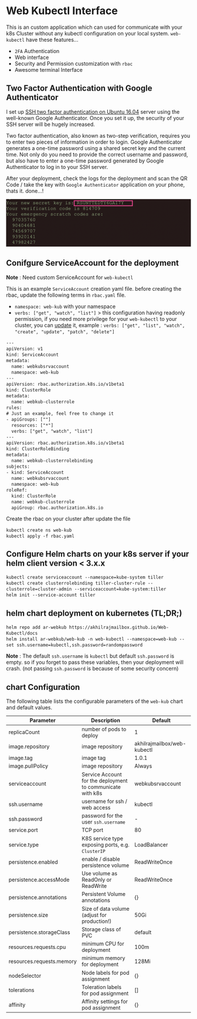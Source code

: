 # Web Kubectl Interface

This is an custom application which can used for communicate with your k8s Cluster without any kubectl configuration on your local system. `web-kubectl` have these features...

* `2FA` Authentication
* Web interface
* Security and Permission customization with `rbac`
* Awesome terminal Interface


## Two Factor Authentication with Google Authenticator

I set up [SSH two factor authentication on Ubuntu 16.04](https://www.linuxbabe.com/ubuntu/ssh-two-factor-authentication-ubuntu-16-04-google-authenticator) server using the well-known Google Authenticator. Once you set it up, the security of your SSH server will be hugely increased.

Two factor authentication, also known as two-step verification, requires you to enter two pieces of information in order to login. Google Authenticator generates a one-time password using a shared secret key and the current time. Not only do you need to provide the correct username and password, but also have to enter a one-time password generated by Google Authenticator to log in to your SSH server.


After your deployment, check the logs for the deployment and scan the QR Code / take the key with `Google Authenticator` application on your phone, thats it. done...!


![2fa](https://raw.githubusercontent.com/akhilrajmailbox/Web-Kubectl/master/img/2fa.png)


## Conifgure ServiceAccount for the deployment

**Note** : Need custom ServiceAccount for `web-kubectl`


This is an example `ServiceAccount` creation yaml file. before creating the rbac, update the following terms in `rbac.yaml` file.

* `namespace: web-kub` with your namespace
* `verbs: ["get", "watch", "list"]` > this configuration having readonly permission, if you need more privilege for your `web-kubectl` to your cluster, you can [update](https://kubernetes.io/docs/reference/access-authn-authz/rbac/) it, example : `verbs: ["get", "list", "watch", "create", "update", "patch", "delete"]`

```
---
apiVersion: v1
kind: ServiceAccount
metadata:
  name: webkubsrvaccount
  namespace: web-kub
---
apiVersion: rbac.authorization.k8s.io/v1beta1
kind: ClusterRole
metadata:
  name: webkub-clusterrole
rules:
# Just an example, feel free to change it
- apiGroups: [""]
  resources: ["*"]
  verbs: ["get", "watch", "list"]
---
apiVersion: rbac.authorization.k8s.io/v1beta1
kind: ClusterRoleBinding
metadata:
  name: webkub-clusterrolebinding
subjects:
- kind: ServiceAccount
  name: webkubsrvaccount
  namespace: web-kub
roleRef:
  kind: ClusterRole
  name: webkub-clusterrole
  apiGroup: rbac.authorization.k8s.io
```

Create the rbac on your cluster after update the file

```
kubectl create ns web-kub
kubectl apply -f rbac.yaml
```


## Configure Helm charts on your k8s server if your helm client version < 3.x.x

```
kubectl create serviceaccount --namespace=kube-system tiller
kubectl create clusterrolebinding tiller-cluster-rule --clusterrole=cluster-admin --serviceaccount=kube-system:tiller
helm init --service-account tiller
```

## helm chart deployment on kubernetes (TL;DR;)

```
helm repo add ar-webkub https://akhilrajmailbox.github.io/Web-Kubectl/docs
helm install ar-webkub/web-kub -n web-kubectl --namespace=web-kub --set ssh.username=kubectl,ssh.password=randompassword
```

**Note** : The default `ssh.username` is `kubectl` but default `ssh.password` is empty. so if you forget to pass these variables, then your deployment will crash. (not passing `ssh.password` is because of some security concern)


## chart Configuration

The following table lists the configurable parameters of the `web-kub` chart and default values.

| Parameter                          | Description                                      | Default                                                   |
| ---------------------------------- | ------------------------------------------------ | ----------------------------------------------------------|
| replicaCount                       | number of pods to deploy                         | 1                                                         |
| image.repository                   | image repository                                 | akhilrajmailbox/web-kubectl                               |
| image.tag                          | image tag                                        | 1.0.1                                                     |
| image.pullPolicy                   | image repository                                 | Always                                                    |
| serviceaccount                     | Service Account for the deployment to communicate with k8s             | webkubsrvaccount                                                        |
| ssh.username                       | username for ssh / web access                    | kubectl                                                   |
| ssh.password                       | password for the user `ssh.username`             | -                                                         |
| service.port                       | TCP port                                         | 80                                                        |
| service.type                       | K8S service type exposing ports, e.g. `ClusterIP`| LoadBalancer                                              |
| persistence.enabled                | enable / disable persistence volume              | ReadWriteOnce                                             |
| persistence.accessMode             | Use volume as ReadOnly or ReadWrite              | ReadWriteOnce                                             |
| persistence.annotations            | Persistent Volume annotations                    | {}                                                        |
| persistence.size                   | Size of data volume (adjust for production!)     | 50Gi                                                      |
| persistence.storageClass           | Storage class of PVC                             | default                                                   |
| resources.requests.cpu             | minimum CPU for deployment                       | 100m                                                      |
| resources.requests.memory          | minimum memory for deployment                    | 128Mi                                                     |
| nodeSelector                       | Node labels for pod assignment                   | {}                                                        |
| tolerations                        | Toleration labels for pod assignment             | []                                                        |
| affinity                           | Affinity settings for pod assignment             | {}                                                        |
